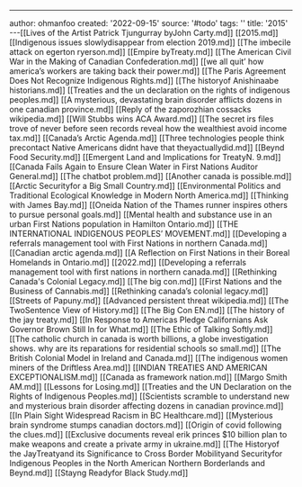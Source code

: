---
author: ohmanfoo
created: '2022-09-15'
source: '#todo'
tags: ''
title: '2015'
---[[Lives of the Artist Patrick Tjungurray byJohn Carty.md]]
[[2015.md]]
[[Indigenous issues slowlydisappear from election 2019.md]]
[[The imbecile attack on egerton ryerson.md]]
[[Empire byTreaty.md]]
[[The American Civil War in the Making of Canadian Confederation.md]]
[[we all quit’ how america’s workers are taking back their power.md]]
[[The Paris Agreement Does Not Recognize Indigenous Rights.md]]
[[The historyof Anishinaabe historians.md]]
[[Treaties and the un declaration on the rights of indigenous peoples.md]]
[[A mysterious, devastating brain disorder afflicts dozens in one canadian province.md]]
[[Reply of the zaporozhian cossacks wikipedia.md]]
[[Will Stubbs wins ACA Award.md]]
[[The secret irs files trove of never before seen records reveal how the wealthiest avoid income tax.md]]
[[Canada’s Arctic Agenda.md]]
[[Three technologies people think precontact Native Americans didnt have that theyactuallydid.md]]
[[Beynd Food Security.md]]
[[Emergent Land and Implications for TreatyN. 9.md]]
[[Canada Fails Again to Ensure Clean Water in First Nations Auditor General.md]]
[[The chatbot problem.md]]
[[Another canada is possible.md]]
[[Arctic Securityfor a Big Small Country.md]]
[[Environmental Politics and Traditional Ecological Knowledge in Modern North America.md]]
[[Thinking with James Bay.md]]
[[Oneida Nation of the Thames runner inspires others to pursue personal goals.md]]
[[Mental health and substance use in an urban First Nations population in Hamilton Ontario.md]]
[[THE INTERNATIONAL INDIGENOUS PEOPLES’ MOVEMENT.md]]
[[Developing a referrals management tool with First Nations in northern Canada.md]]
[[Canadian arctic agenda.md]]
[[A Reflection on First Nations in their Boreal Homelands in Ontario.md]]
[[2022.md]]
[[Developing a referrals management tool with first nations in northern canada.md]]
[[Rethinking Canada's Colonial Legacy.md]]
[[The big con.md]]
[[First Nations and the Business of Cannabis.md]]
[[Rethinking canada’s colonial legacy.md]]
[[Streets of Papuny.md]]
[[Advanced persistent threat wikipedia.md]]
[[The TwoSentence View of History.md]]
[[The Big Con EN.md]]
[[The history of the jay treaty.md]]
[[In Response to Americas Pledge Californians Ask Governor Brown Still In for What.md]]
[[The Ethic of Talking Softly.md]]
[[The catholic church in canada is worth billions, a globe investigation shows. why are its reparations for residential schools so small.md]]
[[The British Colonial Model in Ireland and Canada.md]]
[[The indigenous women miners of the Driftless Area.md]]
[[INDIAN TREATIES AND AMERICAN EXCEPTIONALISM.md]]
[[Canada as framework nation.md]]
[[Margo Smith AM.md]]
[[Lessons for Losing.md]]
[[Treaties and the UN Declaration on the Rights of Indigenous Peoples.md]]
[[Scientists scramble to understand new and mysterious brain disorder affecting dozens in canadian province.md]]
[[In Plain Sight Widespread Racism in BC Healthcare.md]]
[[Mysterious brain syndrome stumps canadian doctors.md]]
[[Origin of covid following the clues.md]]
[[Exclusive documents reveal erik princes $10 billion plan to make weapons and create a private army in ukraine.md]]
[[The Historyof the JayTreatyand its Significance to Cross Border Mobilityand Securityfor Indigenous Peoples in the North American Northern Borderlands and Beynd.md]]
[[Stayng Readyfor Black Study.md]]
